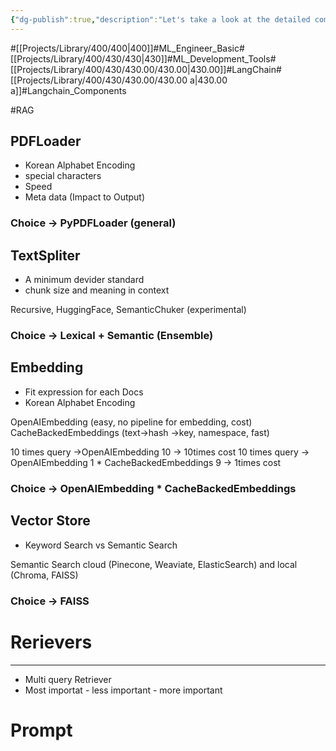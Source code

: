 ```yaml
---
{"dg-publish":true,"description":"Let's take a look at the detailed components of the LangChain framework","permalink":"/projects/library/400/430/430-00/430-00-a/","dgPassFrontmatter":true,"noteIcon":"0","created":"2024-02-29T15:45:46.872+09:00","updated":"2024-04-10T19:28:54.388+09:00"}
---
```


#[[Projects/Library/400/400\|400]]#ML_Engineer_Basic#[[Projects/Library/400/430/430\|430]]#ML_Development_Tools#[[Projects/Library/400/430/430.00/430.00\|430.00]]#LangChain#[[Projects/Library/400/430/430.00/430.00 a\|430.00 a]]#Langchain_Components



#RAG
## PDFLoader
- Korean Alphabet Encoding
- special characters
- Speed
- Meta data (Impact to Output)
### Choice  -> PyPDFLoader (general)


## TextSpliter
- A minimum devider standard
- chunk size and meaning in context

Recursive, HuggingFace, SemanticChuker (experimental)

### Choice -> Lexical + Semantic (Ensemble)
## Embedding
- Fit expression for each Docs
- Korean Alphabet Encoding

OpenAIEmbedding (easy, no pipeline for embedding, cost)
CacheBackedEmbeddings (text->hash ->key, namespace, fast)

10 times query ->OpenAIEmbedding 10 -> 10times cost
10 times query -> OpenAIEmbedding 1 * CacheBackedEmbeddings 9 -> 1times cost

### Choice -> OpenAIEmbedding * CacheBackedEmbeddings 

## Vector Store
- Keyword Search vs Semantic Search

Semantic Search
cloud (Pinecone, Weaviate, ElasticSearch) and local (Chroma, FAISS)
### Choice -> FAISS

# Rerievers
---
- Multi query Retriever
- Most importat - less important - more important


# Prompt
